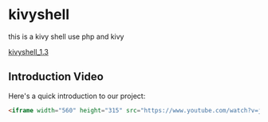 # kivyshell
this is a kivy shell use php and kivy 


[kivyshell_1.3](https://github.com/khilesh114/kivyshell/releases)

## Introduction Video

Here's a quick introduction to our project:

```html
<iframe width="560" height="315" src="https://www.youtube.com/watch?v=jgRHm6EWuf4" frameborder="0" allowfullscreen></iframe>

